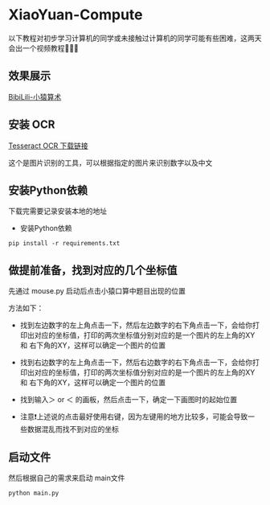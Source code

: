 # XiaoYuan-Compute

以下教程对初步学习计算机的同学或未接触过计算机的同学可能有些困难，这两天会出一个视频教程🤗🤗🤗

## 效果展示
[BibiLili-小猿算术](https://www.bilibili.com/video/BV1fW2VYoE1z/?spm_id_from=333.999.0.0&vd_source=6acab3d8919eaab8755c68390cc9fa86)

## 安装 OCR
[Tesseract OCR 下载链接](https://digi.bib.uni-mannheim.de/tesseract/tesseract-ocr-w64-setup-v5.3.0.20221214.exe)

这个是图片识别的工具，可以根据指定的图片来识别数字以及中文

## 安装Python依赖
下载完需要记录安装本地的地址

- 安装Python依赖

```
pip install -r requirements.txt
```

## 做提前准备，找到对应的几个坐标值

先通过 mouse.py 启动后点击小猿口算中题目出现的位置

方法如下：

- 找到左边数字的左上角点击一下，然后左边数字的右下角点击一下，会给你打印出对应的坐标值，打印的两次坐标值分别对应的是一个图片的左上角的XY 和 右下角的XY，这样可以确定一个图片的位置

- 找到右边数字的左上角点击一下，然后右边数字的右下角点击一下，会给你打印出对应的坐标值，打印的两次坐标值分别对应的是一个图片的左上角的XY 和 右下角的XY，这样可以确定一个图片的位置

- 找到输入＞ or ＜ 的画板，然后点击一下，确定一下画图时的起始位置

- 注意❗上述说的点击最好使用右键，因为左键用的地方比较多，可能会导致一些数据混乱而找不到对应的坐标

## 启动文件

然后根据自己的需求来启动 main文件

```
python main.py
```
